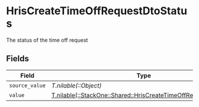 # HrisCreateTimeOffRequestDtoStatus

The status of the time off request


## Fields

| Field                                                                                                                      | Type                                                                                                                       | Required                                                                                                                   | Description                                                                                                                |
| -------------------------------------------------------------------------------------------------------------------------- | -------------------------------------------------------------------------------------------------------------------------- | -------------------------------------------------------------------------------------------------------------------------- | -------------------------------------------------------------------------------------------------------------------------- |
| `source_value`                                                                                                             | *T.nilable(::Object)*                                                                                                      | :heavy_minus_sign:                                                                                                         | N/A                                                                                                                        |
| `value`                                                                                                                    | [T.nilable(::StackOne::Shared::HrisCreateTimeOffRequestDtoValue)](../../models/shared/hriscreatetimeoffrequestdtovalue.md) | :heavy_minus_sign:                                                                                                         | N/A                                                                                                                        |